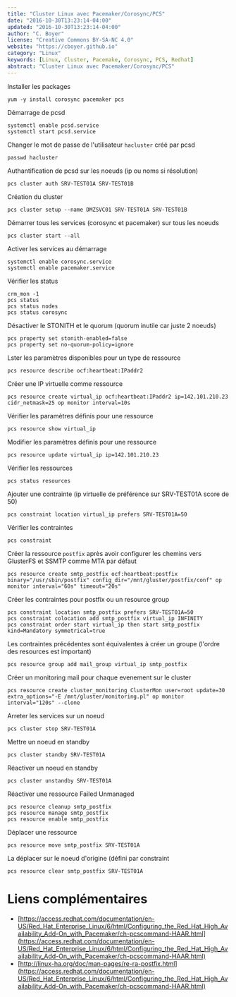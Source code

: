 ```yaml
---
title: "Cluster Linux avec Pacemaker/Corosync/PCS"
date: "2016-10-30T13:23:14-04:00"
updated: "2016-10-30T13:23:14-04:00"
author: "C. Boyer"
license: "Creative Commons BY-SA-NC 4.0"
website: "https://cboyer.github.io"
category: "Linux"
keywords: [Linux, Cluster, Pacemake, Corosync, PCS, Redhat]
abstract: "Cluster Linux avec Pacemaker/Corosync/PCS"
---
```


Installer les packages
```console
yum -y install corosync pacemaker pcs
```

Démarrage de pcsd
```console
systemctl enable pcsd.service
systemctl start pcsd.service
```

Changer le mot de passe de l'utilisateur `hacluster` créé par pcsd
```console
passwd hacluster
```

Authantification de pcsd sur les noeuds (ip ou noms si résolution)
```console
pcs cluster auth SRV-TEST01A SRV-TEST01B
```

Création du cluster
```console
pcs cluster setup --name DMZSVC01 SRV-TEST01A SRV-TEST01B
```

Démarrer tous les services (corosync et pacemaker) sur tous les noeuds
```console
pcs cluster start --all
```

Activer les services au démarrage
```console
systemctl enable corosync.service
systemctl enable pacemaker.service
```

Vérifier les status
```console
crm_mon -1
pcs status
pcs status nodes
pcs status corosync
```

Désactiver le STONITH et le quorum (quorum inutile car juste 2 noeuds)
```console
pcs property set stonith-enabled=false
pcs property set no-quorum-policy=ignore
```

Lster les paramètres disponibles pour un type de ressource
```console
pcs resource describe ocf:heartbeat:IPaddr2
```

Créer une IP virtuelle comme ressource
```console
pcs resource create virtual_ip ocf:heartbeat:IPaddr2 ip=142.101.210.23 cidr_netmask=25 op monitor interval=10s
```

Vérifier les paramètres définis pour une ressource
```console
pcs resource show virtual_ip
```

Modifier les paramètres définis pour une ressource
```console
pcs resource update virtual_ip ip=142.101.210.23
```

Vérifier les ressources
```console
pcs status resources
```

Ajouter une contrainte (ip virtuelle de préférence sur SRV-TEST01A score de 50)
```console
pcs constraint location virtual_ip prefers SRV-TEST01A=50
```

Vérifier les contraintes
```console
pcs constraint
```

Créer la ressource `postfix` après avoir configurer les chemins vers GlusterFS et SSMTP comme MTA par défaut
```console
pcs resource create smtp_postfix ocf:heartbeat:postfix binary="/usr/sbin/postfix" config_dir="/mnt/gluster/postfix/conf" op monitor interval="60s" timeout="20s"
```

Créer les contraintes pour postfix ou un resource group
```console
pcs constraint location smtp_postfix prefers SRV-TEST01A=50
pcs constraint colocation add smtp_postfix virtual_ip INFINITY
pcs constraint order start virtual_ip then start smtp_postfix kind=Mandatory symmetrical=true
```

Les contraintes précédentes sont équivalentes à créer un groupe (l'ordre des resources est important)
```console
pcs resource group add mail_group virtual_ip smtp_postfix
```

Créer un monitoring mail pour chaque evenement sur le cluster
```console
pcs resource create cluster_monitoring ClusterMon user=root update=30 extra_options="-E /mnt/gluster/monitoring.pl" op monitor interval="120s" --clone
```

Arreter les services sur un noeud
```console
pcs cluster stop SRV-TEST01A
```

Mettre un noeud en standby
```console
pcs cluster standby SRV-TEST01A
```

Réactiver un noeud en standby
```console
pcs cluster unstandby SRV-TEST01A
```

Réactiver une ressource Failed Unmanaged
```console
pcs resource cleanup smtp_postfix
pcs resource manage smtp_postfix
pcs resource enable smtp_postfix
```

Déplacer une ressource
```console
pcs resource move smtp_postfix SRV-TEST01A
```

La déplacer sur le noeud d'origine (défini par constraint
```console
pcs resource clear smtp_postfix SRV-TEST01A
```


# Liens complémentaires
 - [https://access.redhat.com/documentation/en-US/Red_Hat_Enterprise_Linux/6/html/Configuring_the_Red_Hat_High_Availability_Add-On_with_Pacemaker/ch-pcscommand-HAAR.html](https://access.redhat.com/documentation/en-US/Red_Hat_Enterprise_Linux/6/html/Configuring_the_Red_Hat_High_Availability_Add-On_with_Pacemaker/ch-pcscommand-HAAR.html)
 - [http://linux-ha.org/doc/man-pages/re-ra-postfix.html](https://access.redhat.com/documentation/en-US/Red_Hat_Enterprise_Linux/6/html/Configuring_the_Red_Hat_High_Availability_Add-On_with_Pacemaker/ch-pcscommand-HAAR.html)
